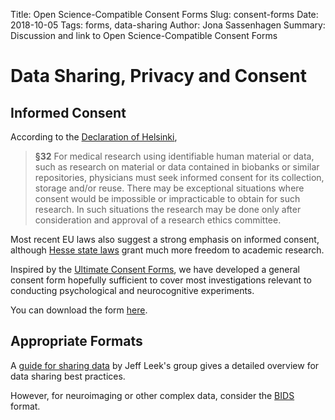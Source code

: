 Title: Open Science-Compatible Consent Forms
Slug: consent-forms
Date: 2018-10-05
Tags: forms, data-sharing
Author: Jona Sassenhagen
Summary: Discussion and link to Open Science-Compatible Consent Forms

# Data Sharing, Privacy and Consent

## Informed Consent

According to the [Declaration of 
Helsinki](https://www.wma.net/policies-post/wma-declaration-of-helsinki-ethical-principles-for-medical-research-involving-human-subjects/),

>**§32** For medical research using identifiable human material or data, such as
>research on material or data contained in biobanks or similar 
>repositories, physicians must seek informed consent for its collection,
>storage and/or reuse. There may be exceptional situations where consent would 
>be impossible or impracticable to obtain for such research. In such situations
>the research may be done only after consideration and approval of a 
>research ethics committee.

Most recent EU laws also suggest a strong emphasis on informed consent, although [Hesse state 
laws](https://datenschutz.hessen.de/pressemitteilungen/gesetz-zur-anpassung-des-hessischen-datenschutzrechts)
grant much more freedom to academic research.

Inspired by the [Ultimate Consent Forms](https://open-brain-consent.readthedocs.io/en/master/ultimate.html),
we have developed a general consent form hopefully sufficient to cover most investigations relevant to
conducting psychological and neurocognitive experiments.

You can download the form 
[here](https://www.dropbox.com/s/chapn9ss0wpz6qt/Probandeninformation_Flexstudie_Teil2.pdf?dl=0).

## Appropriate Formats

A [guide for sharing data](https://github.com/jtleek/datasharing) by Jeff Leek's group
gives a detailed overview for data sharing best practices.

However, for neuroimaging or other complex data, consider the 
[BIDS](http://bids.neuroimaging.io) format.

